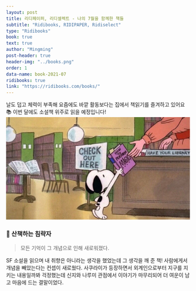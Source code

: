 ```yaml
---
layout: post
title: 리디페이퍼, 리디셀렉트 - 나의 7월을 함께한 책들
subtitle: "Ridibooks, RIDIPAPER, Ridiselect"
type: "Ridibooks"
book: true
text: true
author: "Mingming"
post-header: true
header-img: "../books.png"
order: 1
data-name: book-2021-07
ridibooks: true
link: "https://ridibooks.com/books/"
---
```


날도 덥고 체력이 부족해 요즘에도 바깥 활동보다는 집에서 책읽기를 즐겨하고 있어요 &#x1f4da; 이번 달에도 소설책 위주로 읽을 예정입니다!
<img src="img/snoopy_book.jpg" alt="snoopy_book" style="zoom:80%;" />

### &#x1f4d4; 산책하는 침략자
> 모든 기억이 그 개념으로 인해 새로워졌다.

SF 소설을 읽으며 내 취향은 아니라는 생각을 했었는데 그 생각을 깨 준 책! 사람에게서 개념을 빼았는다는 컨셉이 새로웠다. 사쿠라이가 등장하면서 외계인으로부터 지구를 지키는 내용일까봐 걱정했는데 신지와 나루미 관점에서 이야기가 마무리되어 더 여운이 남고 마음에 드는 결말이었다.